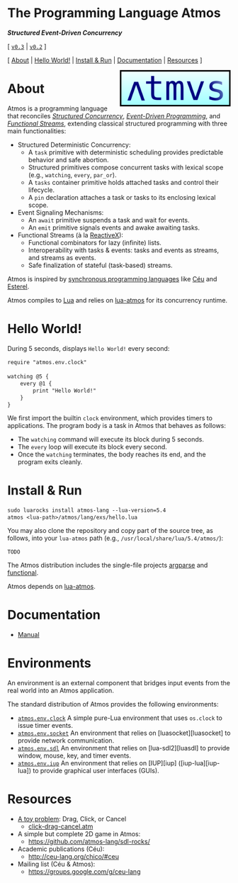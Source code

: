 # The Programming Language Atmos

***Structured Event-Driven Concurrency***

[
    [`v0.3`](https://github.com/atmos-lang/atmos/tree/v0.3)      |
    [`v0.2`](https://github.com/atmos-lang/atmos/tree/v0.2_0.2.1)
]

<!--
This is the unstable `main` branch.
Please, switch to stable [`v0.3`](https://github.com/atmos-lang/atmos/tree/v0.3).
-->

[
    [About](#about)                 |
    [Hello World!](#hello-world)    |
    [Install & Run](#install--run)  |
    [Documentation](#documentation) |
    [Resources](#resources)
]

<img src="atmos-logo.png" width="250" align="right">

# About

Atmos is a programming language that reconciles *[Structured Concurrency][sc]*,
*[Event-Driven Programming][events]*, and *[Functional Streams][streams]*,
extending classical structured programming with three main functionalities:

- Structured Deterministic Concurrency:
    - A `task` primitive with deterministic scheduling provides predictable
      behavior and safe abortion.
    - Structured primitives compose concurrent tasks with lexical scope (e.g.,
      `watching`, `every`, `par_or`).
    - A `tasks` container primitive holds attached tasks and control their
      lifecycle.
    - A `pin` declaration attaches a task or tasks to its enclosing lexical
      scope.
- Event Signaling Mechanisms:
    - An `await` primitive suspends a task and wait for events.
    - An `emit` primitive signals events and awake awaiting tasks.
- Functional Streams (à la [ReactiveX][rx]):
    - Functional combinators for lazy (infinite) lists.
    - Interoperability with tasks & events:
        tasks and events as streams, and
        streams as events.
    - Safe finalization of stateful (task-based) streams.

Atmos is inspired by [synchronous programming languages][sync] like [Céu][ceu]
and [Esterel][esterel].

Atmos compiles to [Lua][lua] and relies on [lua-atmos][lua-atmos] for its
concurrency runtime.

[sc]:           https://en.wikipedia.org/wiki/Structured_concurrency
[events]:       https://en.wikipedia.org/wiki/Event-driven_programming
[streams]:      https://en.wikipedia.org/wiki/Stream_(abstract_data_type)
[rx]:           https://en.wikipedia.org/wiki/ReactiveX
[sync]:         https://fsantanna.github.io/sc.html
[ceu]:          http://www.ceu-lang.org/
[esterel]:      https://en.wikipedia.org/wiki/Esterel
[lua]:          https://www.lua.org/
[lua-atmos]:    https://github.com/lua-atmos/atmos/

# Hello World!

During 5 seconds, displays `Hello World!` every second:

```
require "atmos.env.clock"

watching @5 {
    every @1 {
        print "Hello World!"
    }
}
```

We first import the builtin `clock` environment, which provides timers to
applications.
The program body is a task in Atmos that behaves as follows:

- The `watching` command will execute its block during 5 seconds.
- The `every` loop will execute its block every second.
- Once the `watching` terminates, the body reaches its end, and the program
  exits cleanly.

# Install & Run

```
sudo luarocks install atmos-lang --lua-version=5.4
atmos <lua-path>/atmos/lang/exs/hello.lua
```

You may also clone the repository and copy part of the source tree, as follows,
into your `lua-atmos` path (e.g., `/usr/local/share/lua/5.4/atmos/`):

```
TODO
```

The Atmos distribution includes the single-file projects
    [argparse](https://github.com/mpeterv/argparse) and
    [functional](https://github.com/wqferr/functional).

Atmos depends on [lua-atmos][lua-atmos].

# Documentation

<!--
- [Guide](TODO)
-->

- [Manual](doc/manual-out.md)

# Environments

An environment is an external component that bridges input events from the real
world into an Atmos application.

The standard distribution of Atmos provides the following environments:

- [`atmos.env.clock`][atmos-clock]
    A simple pure-Lua environment that uses `os.clock` to issue timer events.
- [`atmos.env.socket`][atmos-socket]
    An environment that relies on [luasocket][luasocket] to provide network
    communication.
- [`atmos.env.sdl`][atmos-sdl]
    An environment that relies on [lua-sdl2][luasdl] to provide window, mouse,
    key, and timer events.
- [`atmos.env.iup`][atmos-iup]
    An environment that relies on [IUP][iup] ([iup-lua][iup-lua]) to provide
    graphical user interfaces (GUIs).

[atmos-clock]:  https://github.com/lua-atmos/atmos/tree/main/atmos/env/clock/
[atmos-socket]: https://github.com/lua-atmos/atmos/tree/main/atmos/env/socket/
[atmos-sdl]:    https://github.com/lua-atmos/atmos/tree/main/atmos/env/sdl/
[atmos-iup]:    https://github.com/lua-atmos/atmos/tree/main/atmos/env/iup/

# Resources

- [A toy problem][toy]: Drag, Click, or Cancel
    - [click-drag-cancel.atm](exs/click-drag-cancel.atm)
- A simple but complete 2D game in Atmos:
    - https://github.com/atmos-lang/sdl-rocks/
- Academic publications (Céu):
    - http://ceu-lang.org/chico/#ceu
- Mailing list (Céu & Atmos):
    - https://groups.google.com/g/ceu-lang

[toy]: https://fsantanna.github.io/toy.html
